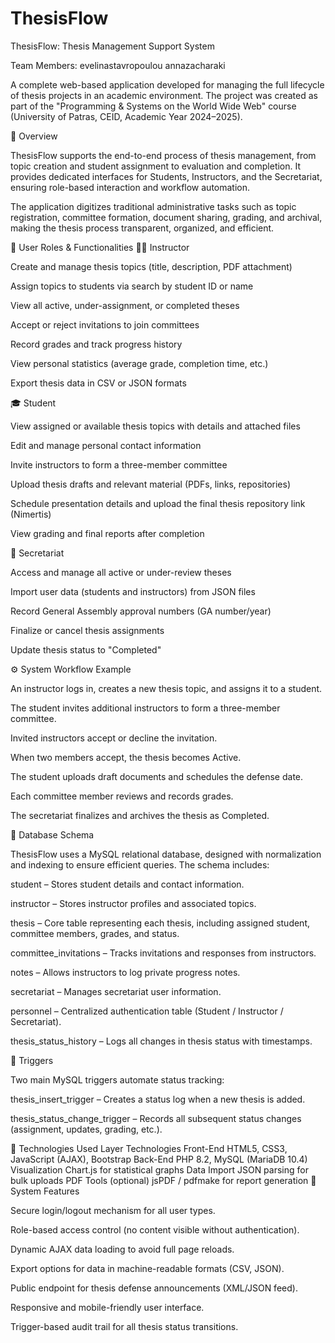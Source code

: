 # ThesisFlow
ThesisFlow: Thesis Management Support System

Team Members: 
evelinastavropoulou
annazacharaki

A complete web-based application developed for managing the full lifecycle of thesis projects in an academic environment. The project was created as part of the "Programming & Systems on the World Wide Web" course (University of Patras, CEID, Academic Year 2024–2025).

🎯 Overview

ThesisFlow supports the end-to-end process of thesis management, from topic creation and student assignment to evaluation and completion. It provides dedicated interfaces for Students, Instructors, and the Secretariat, ensuring role-based interaction and workflow automation.

The application digitizes traditional administrative tasks such as topic registration, committee formation, document sharing, grading, and archival, making the thesis process transparent, organized, and efficient.

👥 User Roles & Functionalities
🧑‍🏫 Instructor

Create and manage thesis topics (title, description, PDF attachment)

Assign topics to students via search by student ID or name

View all active, under-assignment, or completed theses

Accept or reject invitations to join committees

Record grades and track progress history

View personal statistics (average grade, completion time, etc.)

Export thesis data in CSV or JSON formats

🎓 Student

View assigned or available thesis topics with details and attached files

Edit and manage personal contact information

Invite instructors to form a three-member committee

Upload thesis drafts and relevant material (PDFs, links, repositories)

Schedule presentation details and upload the final thesis repository link (Nimertis)

View grading and final reports after completion

🏢 Secretariat

Access and manage all active or under-review theses

Import user data (students and instructors) from JSON files

Record General Assembly approval numbers (GA number/year)

Finalize or cancel thesis assignments

Update thesis status to "Completed"

⚙️ System Workflow Example

An instructor logs in, creates a new thesis topic, and assigns it to a student.

The student invites additional instructors to form a three-member committee.

Invited instructors accept or decline the invitation.

When two members accept, the thesis becomes Active.

The student uploads draft documents and schedules the defense date.

Each committee member reviews and records grades.

The secretariat finalizes and archives the thesis as Completed.

🧱 Database Schema

ThesisFlow uses a MySQL relational database, designed with normalization and indexing to ensure efficient queries. The schema includes:

student – Stores student details and contact information.

instructor – Stores instructor profiles and associated topics.

thesis – Core table representing each thesis, including assigned student, committee members, grades, and status.

committee_invitations – Tracks invitations and responses from instructors.

notes – Allows instructors to log private progress notes.

secretariat – Manages secretariat user information.

personnel – Centralized authentication table (Student / Instructor / Secretariat).

thesis_status_history – Logs all changes in thesis status with timestamps.

🧩 Triggers

Two main MySQL triggers automate status tracking:

thesis_insert_trigger – Creates a status log when a new thesis is added.

thesis_status_change_trigger – Records all subsequent status changes (assignment, updates, grading, etc.).

🧰 Technologies Used
Layer	Technologies
Front-End	HTML5, CSS3, JavaScript (AJAX), Bootstrap
Back-End	PHP 8.2, MySQL (MariaDB 10.4)
Visualization	Chart.js for statistical graphs
Data Import	JSON parsing for bulk uploads
PDF Tools (optional)	jsPDF / pdfmake for report generation
🧭 System Features

Secure login/logout mechanism for all user types.

Role-based access control (no content visible without authentication).

Dynamic AJAX data loading to avoid full page reloads.

Export options for data in machine-readable formats (CSV, JSON).

Public endpoint for thesis defense announcements (XML/JSON feed).

Responsive and mobile-friendly user interface.

Trigger-based audit trail for all thesis status transitions.
